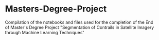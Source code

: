 # Masters-Degree-Project
Compilation of the notebooks and files used for the completion of the End of Master's Degree Project "Segmentation of Contrails in Satellite Imagery through Machine Learning Techniques"
